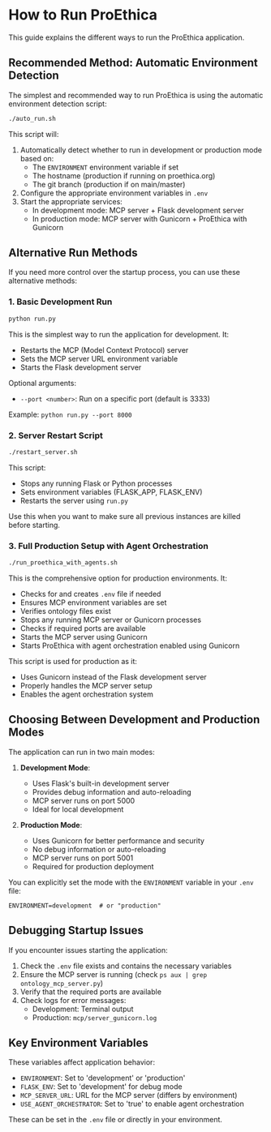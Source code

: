 # How to Run ProEthica

This guide explains the different ways to run the ProEthica application.

## Recommended Method: Automatic Environment Detection

The simplest and recommended way to run ProEthica is using the automatic environment detection script:

```bash
./auto_run.sh
```

This script will:
1. Automatically detect whether to run in development or production mode based on:
   - The `ENVIRONMENT` environment variable if set
   - The hostname (production if running on proethica.org)
   - The git branch (production if on main/master)
2. Configure the appropriate environment variables in `.env`
3. Start the appropriate services:
   - In development mode: MCP server + Flask development server
   - In production mode: MCP server with Gunicorn + ProEthica with Gunicorn

## Alternative Run Methods

If you need more control over the startup process, you can use these alternative methods:

### 1. Basic Development Run

```bash
python run.py
```

This is the simplest way to run the application for development. It:
- Restarts the MCP (Model Context Protocol) server
- Sets the MCP server URL environment variable
- Starts the Flask development server

Optional arguments:
- `--port <number>`: Run on a specific port (default is 3333)

Example: `python run.py --port 8000`

### 2. Server Restart Script

```bash
./restart_server.sh
```

This script:
- Stops any running Flask or Python processes
- Sets environment variables (FLASK_APP, FLASK_ENV)
- Restarts the server using `run.py`

Use this when you want to make sure all previous instances are killed before starting.

### 3. Full Production Setup with Agent Orchestration

```bash
./run_proethica_with_agents.sh
```

This is the comprehensive option for production environments. It:
- Checks for and creates `.env` file if needed
- Ensures MCP environment variables are set
- Verifies ontology files exist
- Stops any running MCP server or Gunicorn processes
- Checks if required ports are available
- Starts the MCP server using Gunicorn
- Starts ProEthica with agent orchestration enabled using Gunicorn

This script is used for production as it:
- Uses Gunicorn instead of the Flask development server
- Properly handles the MCP server setup
- Enables the agent orchestration system

## Choosing Between Development and Production Modes

The application can run in two main modes:

1. **Development Mode**:
   - Uses Flask's built-in development server
   - Provides debug information and auto-reloading
   - MCP server runs on port 5000
   - Ideal for local development

2. **Production Mode**:
   - Uses Gunicorn for better performance and security
   - No debug information or auto-reloading
   - MCP server runs on port 5001
   - Required for production deployment

You can explicitly set the mode with the `ENVIRONMENT` variable in your `.env` file:
```
ENVIRONMENT=development  # or "production"
```

## Debugging Startup Issues

If you encounter issues starting the application:

1. Check the `.env` file exists and contains the necessary variables
2. Ensure the MCP server is running (check `ps aux | grep ontology_mcp_server.py`)
3. Verify that the required ports are available
4. Check logs for error messages:
   - Development: Terminal output
   - Production: `mcp/server_gunicorn.log`

## Key Environment Variables

These variables affect application behavior:

- `ENVIRONMENT`: Set to 'development' or 'production'
- `FLASK_ENV`: Set to 'development' for debug mode
- `MCP_SERVER_URL`: URL for the MCP server (differs by environment)
- `USE_AGENT_ORCHESTRATOR`: Set to 'true' to enable agent orchestration

These can be set in the `.env` file or directly in your environment.
